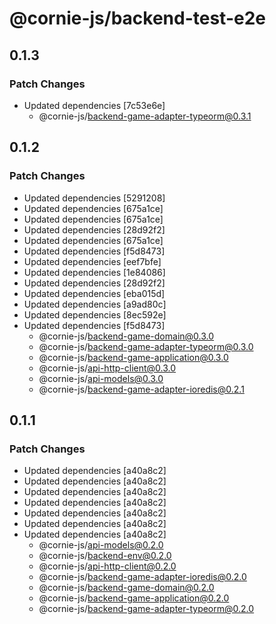 # @cornie-js/backend-test-e2e

## 0.1.3

### Patch Changes

- Updated dependencies [7c53e6e]
  - @cornie-js/backend-game-adapter-typeorm@0.3.1

## 0.1.2

### Patch Changes

- Updated dependencies [5291208]
- Updated dependencies [675a1ce]
- Updated dependencies [675a1ce]
- Updated dependencies [28d92f2]
- Updated dependencies [675a1ce]
- Updated dependencies [f5d8473]
- Updated dependencies [eef7bfe]
- Updated dependencies [1e84086]
- Updated dependencies [28d92f2]
- Updated dependencies [eba015d]
- Updated dependencies [a9ad80c]
- Updated dependencies [8ec592e]
- Updated dependencies [f5d8473]
  - @cornie-js/backend-game-domain@0.3.0
  - @cornie-js/backend-game-adapter-typeorm@0.3.0
  - @cornie-js/backend-game-application@0.3.0
  - @cornie-js/api-http-client@0.3.0
  - @cornie-js/api-models@0.3.0
  - @cornie-js/backend-game-adapter-ioredis@0.2.1

## 0.1.1

### Patch Changes

- Updated dependencies [a40a8c2]
- Updated dependencies [a40a8c2]
- Updated dependencies [a40a8c2]
- Updated dependencies [a40a8c2]
- Updated dependencies [a40a8c2]
- Updated dependencies [a40a8c2]
- Updated dependencies [a40a8c2]
  - @cornie-js/api-models@0.2.0
  - @cornie-js/backend-env@0.2.0
  - @cornie-js/api-http-client@0.2.0
  - @cornie-js/backend-game-adapter-ioredis@0.2.0
  - @cornie-js/backend-game-domain@0.2.0
  - @cornie-js/backend-game-application@0.2.0
  - @cornie-js/backend-game-adapter-typeorm@0.2.0
